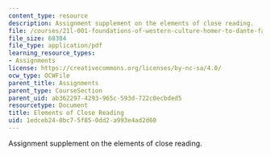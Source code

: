 ```yaml
---
content_type: resource
description: Assignment supplement on the elements of close reading.
file: /courses/21l-001-foundations-of-western-culture-homer-to-dante-fall-2008/1edceb240bc75f850dd2a993e4ad2d60_elemntcloseread1.pdf
file_size: 68304
file_type: application/pdf
learning_resource_types:
- Assignments
license: https://creativecommons.org/licenses/by-nc-sa/4.0/
ocw_type: OCWFile
parent_title: Assignments
parent_type: CourseSection
parent_uid: ab362297-4293-965c-593d-722c0ecbded5
resourcetype: Document
title: Elements of Close Reading
uid: 1edceb24-0bc7-5f85-0dd2-a993e4ad2d60
---
```

Assignment supplement on the elements of close reading.